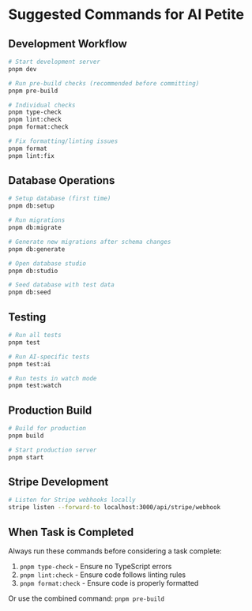 # Suggested Commands for AI Petite

## Development Workflow

```bash
# Start development server
pnpm dev

# Run pre-build checks (recommended before committing)
pnpm pre-build

# Individual checks
pnpm type-check
pnpm lint:check
pnpm format:check

# Fix formatting/linting issues
pnpm format
pnpm lint:fix
```

## Database Operations

```bash
# Setup database (first time)
pnpm db:setup

# Run migrations
pnpm db:migrate

# Generate new migrations after schema changes
pnpm db:generate

# Open database studio
pnpm db:studio

# Seed database with test data
pnpm db:seed
```

## Testing

```bash
# Run all tests
pnpm test

# Run AI-specific tests
pnpm test:ai

# Run tests in watch mode
pnpm test:watch
```

## Production Build

```bash
# Build for production
pnpm build

# Start production server
pnpm start
```

## Stripe Development

```bash
# Listen for Stripe webhooks locally
stripe listen --forward-to localhost:3000/api/stripe/webhook
```

## When Task is Completed

Always run these commands before considering a task complete:

1. `pnpm type-check` - Ensure no TypeScript errors
2. `pnpm lint:check` - Ensure code follows linting rules
3. `pnpm format:check` - Ensure code is properly formatted

Or use the combined command: `pnpm pre-build`
